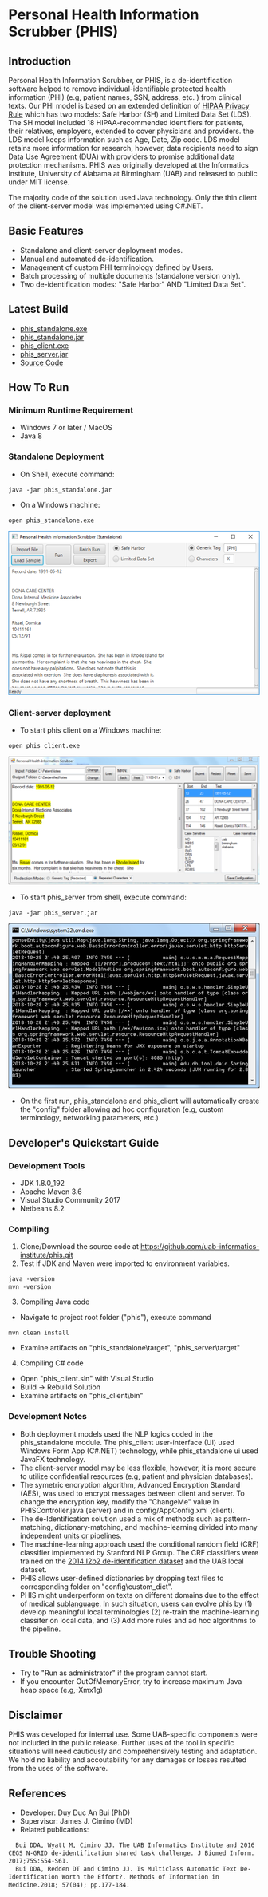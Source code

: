 # Personal Health Information Scrubber (PHIS)

## Introduction
Personal Health Information Scrubber, or PHIS, is a de-identification software helped to remove individual-identifiable protected health information (PHI) (e.g, patient names, SSN, address, etc. ) from clinical texts. Our PHI model is based on an extended definition of [HIPAA Privacy Rule](https://www.hhs.gov/sites/default/files/hipaa-simplification-201303.pdf) which has two models: Safe Harbor (SH) and Limited Data Set (LDS). The SH model included 18 HIPAA-recommended identifiers for patients, their relatives, employers, extended to cover physicians and providers. the LDS model keeps information such as Age, Date, Zip code. LDS model retains more information for research, however, data recipients need to sign Data Use Agreement (DUA) with providers to promise additional data protection mechanisms. PHIS was originally developed at the Informatics Institute, University of Alabama at Birmingham (UAB) and released to public under MIT license.

The majority code of the solution used Java technology. Only the thin client of the client-server model was implemented using C#.NET.

## Basic Features
- Standalone and client-server deployment modes.
- Manual and automated de-identification.
- Management of custom PHI terminology defined by Users.
- Batch processing of multiple documents (standalone version only).
- Two de-identification modes: "Safe Harbor" AND "Limited Data Set". 

## Latest Build
- [phis_standalone.exe](https://github.com/uab-informatics-institute/phis/releases/download/v1.0/phis_standalone.exe)
- [phis_standalone.jar](https://github.com/uab-informatics-institute/phis/releases/download/v1.0/phis_standalone.jar)
- [phis_client.exe](https://github.com/uab-informatics-institute/phis/releases/download/v1.0/phis_client.exe)
- [phis_server.jar](https://github.com/uab-informatics-institute/phis/releases/download/v1.0/phis_server.jar)
- [Source Code](https://github.com/uab-informatics-institute/phis/archive/v1.0.zip)

## How To Run
### Minimum Runtime Requirement
- Windows 7 or later / MacOS
- Java 8

### Standalone Deployment
- On Shell, execute command:
```
java -jar phis_standalone.jar
```
- On a Windows machine:
```
open phis_standalone.exe
```
![phis standalone](https://github.com/uab-informatics-institute/phis/blob/master/images/phis_standalone.png?raw=true)

### Client-server deployment
- To start phis client on a Windows machine:
```
open phis_client.exe
```
![phis client](https://github.com/uab-informatics-institute/phis/blob/master/images/phis_client.png?raw=true)

- To start phis_server from shell, execute command:
```
java -jar phis_server.jar
```
![phis server](https://github.com/uab-informatics-institute/phis/blob/master/images/phis_server.png?raw=true)

- On the first run, phis_standalone and  phis_client will automatically create the "config" folder allowing ad hoc configuration (e.g, custom terminology, networking parameters, etc.)

## Developer's Quickstart Guide
### Development Tools
- JDK 1.8.0_192
- Apache Maven 3.6
- Visual Studio Community 2017
- Netbeans 8.2
### Compiling
1. Clone/Download the source code at https://github.com/uab-informatics-institute/phis.git
2. Test if JDK and Maven were imported to environment variables.
```
java -version
mvn -version
```
3. Compiling Java code
- Navigate to project root folder ("phis"), execute command
```
mvn clean install
```
- Examine artifacts on "phis_standalone\target", "phis_server\target"
4. Compiling C# code
- Open "phis_client.sln" with Visual Studio
- Build -> Rebuild Solution
- Examine artifacts on "phis_client\bin"
### Development Notes
- Both deployment models used the NLP logics coded in the phis_standalone module. The phis_client user-interface (UI) used Windows Form App (C#.NET) technology, while phis_standalone ui used JavaFX technology.
- The client-server model may be less flexible, however, it is more secure to utilize confidential resources (e.g, patient and physician databases).
- The symetric encryption algorithm, Advanced Encryption Standard (AES), was used to encrypt messages between client and server. To change the encryption key, modify the "ChangeMe" value in PHISController.java (server) and in config/AppConfig.xml (client).
- The de-Identification solution used a mix of methods such as pattern-matching, dictionary-matching, and machine-learning divided into many independent [units or pipelines.](https://github.com/uab-informatics-institute/phis/blob/master/phis_standalone/src/main/java/edu/db/tool/deid/annotator/Annotator.java)
- The machine-learning approach used the conditional random field (CRF) classifier implemented by Stanford NLP Group. The CRF classifiers were trained on the [2014 I2b2 de-identification dataset](https://www.i2b2.org/NLP/DataSets/) and the UAB local dataset.
- PHIS allows user-defined dictionaries by dropping text files to corresponding folder on "config\custom_dict".
- PHIS might underperform on texts on different domains due to the effect of medical [sublanguage](https://en.wikipedia.org/wiki/Sublanguage#In_natural_language). In such situation, users can evolve phis by (1) develop meaningful local terminologies (2) re-train the machine-learning classifer on local data, and (3) Add more rules and ad hoc algorithms to the pipeline.

## Trouble Shooting
- Try to "Run as administrator" if the program cannot start.
- If you encounter OutOfMemoryError, try to increase maximum Java heap space (e.g,-Xmx1g)

## Disclaimer
PHIS was developed for internal use. Some UAB-specific components were not included in the public release. Further uses of the tool in specific situations will need cautiously and comprehensively testing and adaptation. We hold no liability and accoutability for any damages or losses resulted from the uses of the software.

## References
- Developer: Duy Duc An Bui (PhD)
- Supervisor: James J. Cimino (MD)
- Related publications:
```
  Bui DDA, Wyatt M, Cimino JJ. The UAB Informatics Institute and 2016 CEGS N-GRID de-identification shared task challenge. J Biomed Inform. 2017;75S:S54-S61.
  Bui DDA, Redden DT and Cimino JJ. Is Multiclass Automatic Text De-Identification Worth the Effort?. Methods of Information in Medicine.2018; 57(04); pp.177-184.
```